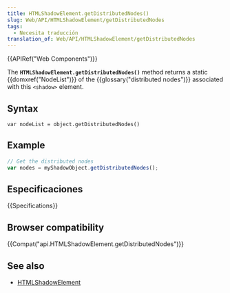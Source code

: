 ```yaml
---
title: HTMLShadowElement.getDistributedNodes()
slug: Web/API/HTMLShadowElement/getDistributedNodes
tags:
  - Necesita traducción
translation_of: Web/API/HTMLShadowElement/getDistributedNodes
---
```


{{APIRef("Web Components")}}

The **`HTMLShadowElement.getDistributedNodes()`** method returns a static {{domxref("NodeList")}} of the {{glossary("distributed nodes")}} associated with this `<shadow>` element.

## Syntax

```
var nodeList = object.getDistributedNodes()
```

## Example

```js
// Get the distributed nodes
var nodes = myShadowObject.getDistributedNodes();
```

## Especificaciones

{{Specifications}}

## Browser compatibility

{{Compat("api.HTMLShadowElement.getDistributedNodes")}}

## See also

- [HTMLShadowElement](/es/docs/Web/API/HTMLShadowElement)
